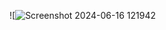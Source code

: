 ![![Screenshot 2024-06-16 121942](https://github.com/sivamani34fe/Prasunet_WD_02/assets/161499015/c53d5f48-86aa-46e9-b2c7-42fdb35fe866)

